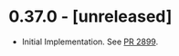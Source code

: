 # 0.37.0 - [unreleased]

- Initial Implementation. See [PR 2899].

[PR 2899]: https://github.com/libp2p/rust-libp2p/pull/2899

